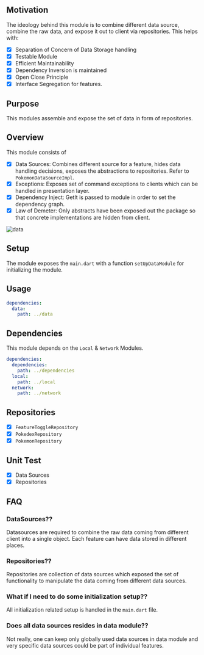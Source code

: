 ## Motivation

The ideology behind this module is to combine different data source, combine the raw data, and expose it out to client via repositories.
This helps with:
- [x] Separation of Concern of Data Storage handling
- [x] Testable Module
- [x] Efficient Maintainability
- [x] Dependency Inversion is maintained
- [x] Open Close Principle
- [x] Interface Segregation for features.

## Purpose

This modules assemble and expose the set of data in form of repositories.

## Overview

This module consists of
- [x] Data Sources: Combines different source for a feature, hides data handling decisions, exposes the abstractions to repositories. Refer to ```PokemonDataSourceImpl```.
- [x] Exceptions: Exposes set of command exceptions to clients which can be handled in presentation layer.
- [x] Dependency Inject: GetIt is passed to module in order to set the dependency graph.
- [x] Law of Demeter: Only abstracts have been exposed out the package so that concrete implementations are hidden from client.

![data](https://user-images.githubusercontent.com/16761273/163682420-e795a712-045b-4a43-a13f-688e39ea5f90.jpg)

## Setup

The module exposes the ```main.dart``` with a function ```setUpDataModule``` for initializing the module.

## Usage

```yaml
dependencies:
  data:
    path: ../data
```

## Dependencies

This module depends on the ```Local``` & ```Network``` Modules.
```yaml
dependencies:
  dependencies:
    path: ../dependencies
  local:
    path: ../local
  network:
    path: ../network
```

## Repositories

- [x] ```FeatureToggleRepository```
- [x] ```PokedexRepository```
- [x] ```PokemonRepository```

## Unit Test

- [x] Data Sources
- [x] Repositories

## FAQ

### DataSources??
Datasources are required to combine the raw data coming from different client into a single object. Each feature can have data stored in different places. 

### Repositories??
Repositories are collection of data sources which exposed the set of functionality to manipulate the data coming from different data sources.

### What if I need to do some initialization setup??
All initialization related setup is handled in the ```main.dart``` file.

### Does all data sources resides in data module??
Not really, one can keep only globally used data sources in data module and very specific data sources could be part of individual features.
